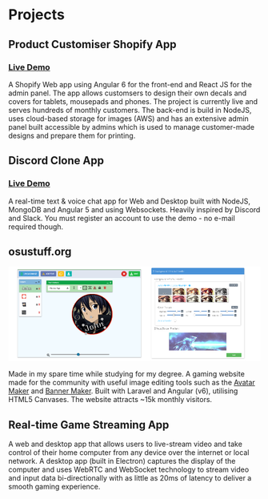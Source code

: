 # Projects

## Product Customiser Shopify App

### [Live Demo](https://foxbox.io/apps/product-editor/32270605194)

A Shopify Web app using Angular 6 for the front-end and React JS for the admin panel. The app allows customsers to design their own decals and covers for tablets, mousepads and phones. The project is currently live and serves hundreds of monthly customers. The back-end is build in NodeJS, uses cloud-based storage for images (AWS) and has an extensive admin panel built accessible by admins which is used to manage customer-made designs and prepare them for printing.

## Discord Clone App

### [Live Demo](https://chatapp.pubg.pet)

A real-time text & voice chat app for Web and Desktop built with NodeJS, MongoDB and Angular 5 and using Websockets. Heavily inspired by Discord and Slack. You must register an account to use the demo - no e-mail required though.

## osustuff.org

[![Product Customiser](assets/images/osustuff.png)](https://www.osustuff.org/avatar-maker2)

Made in my spare time while studying for my degree. A gaming website made for the community with useful image editing tools such as the [Avatar Maker](https://www.osustuff.org/avatar-maker2) and [Banner Maker](https://www.osustuff.org/banner-maker). Built with Laravel and Angular (v6), utilising HTML5 Canvases. The website attracts ~15k monthly visitors.

## Real-time Game Streaming App

A web and desktop app that allows users to live-stream video and take control of their home computer from any device over the internet or local network. A desktop app (built in Electron) captures the display of the computer and uses WebRTC and WebSocket technology to stream video and input data bi-directionally with as little as 20ms of latency to deliver a smooth gaming experience.
